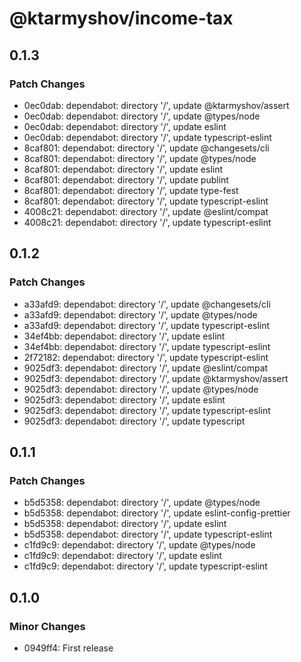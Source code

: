 # @ktarmyshov/income-tax

## 0.1.3

### Patch Changes

- 0ec0dab: dependabot: directory '/', update @ktarmyshov/assert
- 0ec0dab: dependabot: directory '/', update @types/node
- 0ec0dab: dependabot: directory '/', update eslint
- 0ec0dab: dependabot: directory '/', update typescript-eslint
- 8caf801: dependabot: directory '/', update @changesets/cli
- 8caf801: dependabot: directory '/', update @types/node
- 8caf801: dependabot: directory '/', update eslint
- 8caf801: dependabot: directory '/', update publint
- 8caf801: dependabot: directory '/', update type-fest
- 8caf801: dependabot: directory '/', update typescript-eslint
- 4008c21: dependabot: directory '/', update @eslint/compat
- 4008c21: dependabot: directory '/', update typescript-eslint

## 0.1.2

### Patch Changes

- a33afd9: dependabot: directory '/', update @changesets/cli
- a33afd9: dependabot: directory '/', update @types/node
- a33afd9: dependabot: directory '/', update typescript-eslint
- 34ef4bb: dependabot: directory '/', update eslint
- 34ef4bb: dependabot: directory '/', update typescript-eslint
- 2f72182: dependabot: directory '/', update typescript-eslint
- 9025df3: dependabot: directory '/', update @eslint/compat
- 9025df3: dependabot: directory '/', update @ktarmyshov/assert
- 9025df3: dependabot: directory '/', update @types/node
- 9025df3: dependabot: directory '/', update eslint
- 9025df3: dependabot: directory '/', update typescript-eslint
- 9025df3: dependabot: directory '/', update typescript

## 0.1.1

### Patch Changes

- b5d5358: dependabot: directory '/', update @types/node
- b5d5358: dependabot: directory '/', update eslint-config-prettier
- b5d5358: dependabot: directory '/', update eslint
- b5d5358: dependabot: directory '/', update typescript-eslint
- c1fd9c9: dependabot: directory '/', update @types/node
- c1fd9c9: dependabot: directory '/', update eslint
- c1fd9c9: dependabot: directory '/', update typescript-eslint

## 0.1.0

### Minor Changes

- 0949ff4: First release
